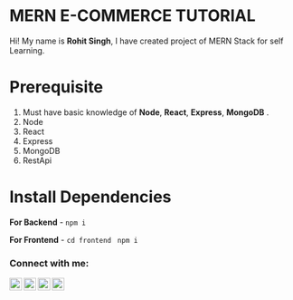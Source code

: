 # MERN E-COMMERCE TUTORIAL

Hi! My name is **Rohit Singh**, I have created project of MERN Stack for self Learning.

# Prerequisite

1.  Must have basic knowledge of **Node**, **React**, **Express**, **MongoDB** .
2.  Node
3.  React
4.  Express
5.  MongoDB
6.  RestApi

# Install Dependencies

**For Backend** - `npm i`

**For Frontend** - `cd frontend` ` npm i`

### Connect with me:

<!-- [<img align="left" alt="codeSTACKr.com" width="22px" src="https://raw.githubusercontent.com/iconic/open-iconic/master/svg/globe.svg" />][website] -->
[<img align="left" alt="CodingBuddies | YouTube" width="22px" src="https://cdn.jsdelivr.net/npm/simple-icons@v3/icons/youtube.svg" />][youtube]
[<img align="left" alt="Rohit_Singh_19 | Twitter" width="22px" src="https://cdn.jsdelivr.net/npm/simple-icons@v3/icons/twitter.svg" />][twitter]
[<img align="left" alt="Rohit Singh | LinkedIn" width="22px" src="https://cdn.jsdelivr.net/npm/simple-icons@v3/icons/linkedin.svg" />][linkedin]
[<img align="left" alt="Rohit Singh | Instagram" width="22px" src="https://cdn.jsdelivr.net/npm/simple-icons@v3/icons/instagram.svg" />][instagram]

<!-- [website]: https://codeSTACKr.com -->
<!-- [course]: http://vsCodeHero.com -->

[twitter]: https://twitter.com/Rohit_Singh_19
[youtube]: https://www.youtube.com/c/CodingBuddies
[instagram]: https://www.instagram.com/rohit_singh_1911/
[linkedin]: https://www.linkedin.com/in/rohtisingh19/
